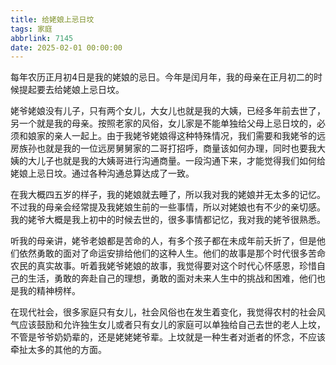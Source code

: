 ```yaml
---
title: 给姥娘上忌日坟
tags: 家庭
abbrlink: 7145
date: 2025-02-01 00:00:00
---
```


每年农历正月初4日是我的姥娘的忌日。今年是闰月年，我的母亲在正月初二的时候提起要去给姥娘上忌日坟。

姥爷姥娘没有儿子，只有两个女儿，大女儿也就是我的大姨，已经多年前去世了，另一个就是我的母亲。按照老家的风俗，女儿家是不能单独给父母上忌日坟的，必须和娘家的亲人一起上。由于我姥爷姥娘得这种特殊情况，我们需要和我姥爷的远房族孙也就是我的一位远房舅舅家的二哥打招呼，商量该如何办理，同时也要我大姨的大儿子也就是我的大姨哥进行沟通商量。一段沟通下来，才能觉得我们如何给姥娘上忌日坟。通过各种沟通总算达成了一致。

在我大概四五岁的样子，我的姥娘就去睡了，所以我对我的姥娘并无太多的记忆。不过我的母亲会经常提及我姥娘生前的一些事情，所以对姥娘也有不少的亲切感。我的姥爷大概是我上初中的时候去世的，很多事情都记忆，我对我的姥爷很熟悉。

听我的母亲讲，姥爷老娘都是苦命的人，有多个孩子都在未成年前夭折了，但是他们依然勇敢的面对了命运安排给他们的这种人生。他们的故事是那个时代很多苦命农民的真实故事。听着我姥爷姥娘的故事，我觉得要对这个时代心怀感恩，珍惜自己的生活，勇敢的奔赴自己的理想，勇敢的面对未来人生中的挑战和困难，他们也是我的精神榜样。

在现代社会，很多家庭只有女儿，社会风俗也在发生着变化，我觉得农村的社会风气应该鼓励和允许独生女儿或者只有女儿的家庭可以单独给自己去世的老人上坟，不管是爷爷奶奶辈的，还是姥姥姥爷辈。上坟就是一种生者对逝者的怀念，不应该牵扯太多的其他的方面。